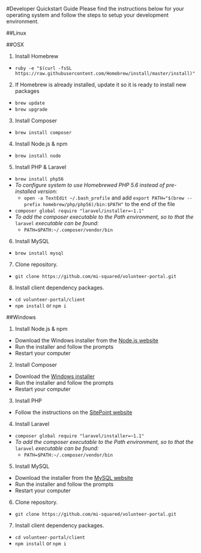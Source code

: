 #Developer Quickstart Guide
Please find the instructions below for your operating system and follow the steps to setup your development environment.

##Linux

##OSX
1. Install Homebrew
  * `ruby -e "$(curl -fsSL https://raw.githubusercontent.com/Homebrew/install/master/install)"`
2. If Homebrew is already installed, update it so it is ready to install new packages
  * `brew update`
  * `brew upgrade`
3. Install Composer
  * `brew install composer`
4. Install Node.js & npm
  * `brew install node`
5. Install PHP & Laravel
  * `brew install php56`
  * *To configure system to use Homebrewed PHP 5.6 instead of pre-installed version:*
    * `open -a TextEdit ~/.bash_profile` and add `export PATH="$(brew --prefix homebrew/php/php56)/bin:$PATH"` to the end of the file
  * `composer global require "laravel/installer=~1.1"`
  * *To add the composer executable to the Path environment, so to that the* `laravel` *executable can be found:*
    * `PATH=$PATH:~/.composer/vendor/bin`
6. Install MySQL
  * `brew install mysql`
7. Clone repository.
  * `git clone https://github.com/mi-squared/volunteer-portal.git`
8. Install client dependency packages.
  * `cd volunteer-portal/client`
  * `npm install` or `npm i`

##Windows
1. Install Node.js & npm
  * Download the Windows installer from the [Node.js website](https://nodejs.org/en/download/)
  * Run the installer and follow the prompts
  * Restart your computer
2. Install Composer
  * Download the [Windows installer](https://getcomposer.org/Composer-Setup.exe)
  * Run the installer and follow the prompts
  * Restart your computer
3. Install PHP
  * Follow the instructions on the [SitePoint website](http://www.sitepoint.com/how-to-install-php-on-windows/)
4. Install Laravel
  * `composer global require "laravel/installer=~1.1"`
  * *To add the composer executable to the Path environment, so to that the* `laravel` *executable can be found:*
    * `PATH=$PATH:~/.composer/vendor/bin`
5. Install MySQL
  * Download the installer from the [MySQL website](http://dev.mysql.com/downloads/installer/)
  * Run the installer and follow the prompts
  * Restart your computer
6. Clone repository.
  * `git clone https://github.com/mi-squared/volunteer-portal.git`
7. Install client dependency packages.
  * `cd volunteer-portal/client`
  * `npm install` or `npm i`
